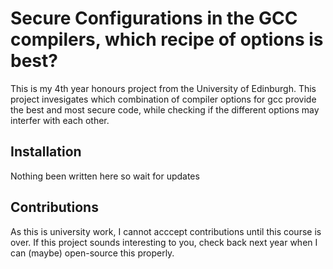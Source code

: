 # Secure Configurations in the GCC compilers, which recipe of options is best?
This is my 4th year honours project from the University of Edinburgh.
This project invesigates which combination of compiler options for gcc provide the best and most secure code, while checking if the different options may interfer with each other.

## Installation

Nothing been written here so wait for updates

## Contributions

As this is university work, I cannot acccept contributions until this course is over.
If this project sounds interesting to you, check back next year when I can (maybe) open-source this properly.

